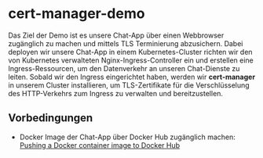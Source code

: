 # cert-manager-demo

Das Ziel der Demo ist es unsere Chat-App über einen Webbrowser zugänglich zu machen und mittels TLS Terminierung abzusichern.
Dabei deployen wir unsere Chat-App in einem Kubernetes-Cluster richten wir den von Kubernetes verwalteten Nginx-Ingress-Controller ein und erstellen eine Ingress-Ressourcen, 
um den Datenverkehr an unseren Chat-Dienste zu leiten. Sobald wir den Ingress eingerichtet haben, werden wir **cert-manager** in unserem Cluster installieren, 
um TLS-Zertifikate für die Verschlüsselung des HTTP-Verkehrs zum Ingress zu verwalten und bereitzustellen.

## Vorbedingungen
* Docker Image der Chat-App über Docker Hub zugänglich machen: [Pushing a Docker container image to Docker Hub](https://docs.docker.com/docker-hub/repos/#:~:text=To%20push%20an%20image%20to,docs%2Fbase%3Atesting%20)
